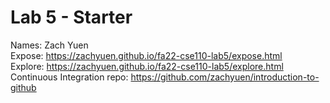 # Lab 5 - Starter
Names: Zach Yuen  
Expose: https://zachyuen.github.io/fa22-cse110-lab5/expose.html  
Explore: https://zachyuen.github.io/fa22-cse110-lab5/explore.html  
Continuous Integration repo: https://github.com/zachyuen/introduction-to-github